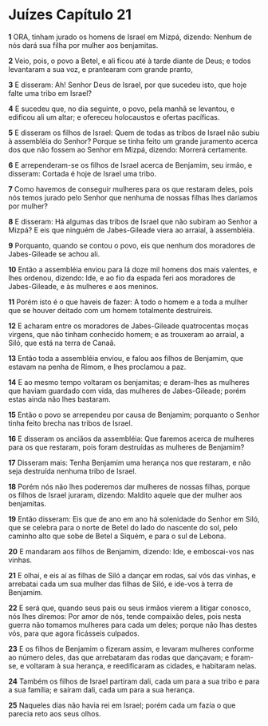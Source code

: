 # Juízes Capítulo 21

**1** 	ORA, tinham jurado os homens de Israel em Mizpá, dizendo: Nenhum de nós dará sua filha por mulher aos benjamitas.

**2** 	Veio, pois, o povo a Betel, e ali ficou até à tarde diante de Deus; e todos levantaram a sua voz, e prantearam com grande pranto,

**3** 	E disseram: Ah! Senhor Deus de Israel, por que sucedeu isto, que hoje falte uma tribo em Israel?

**4** 	E sucedeu que, no dia seguinte, o povo, pela manhã se levantou, e edificou ali um altar; e ofereceu holocaustos e ofertas pacíficas.

**5** 	E disseram os filhos de Israel: Quem de todas as tribos de Israel não subiu à assembléia do Senhor? Porque se tinha feito um grande juramento acerca dos que não fossem ao Senhor em Mizpá, dizendo: Morrerá certamente.

**6** 	E arrependeram-se os filhos de Israel acerca de Benjamim, seu irmão, e disseram: Cortada é hoje de Israel uma tribo.

**7** 	Como havemos de conseguir mulheres para os que restaram deles, pois nós temos jurado pelo Senhor que nenhuma de nossas filhas lhes daríamos por mulher?

**8** 	E disseram: Há algumas das tribos de Israel que não subiram ao Senhor a Mizpá? E eis que ninguém de Jabes-Gileade viera ao arraial, à assembléia.

**9** 	Porquanto, quando se contou o povo, eis que nenhum dos moradores de Jabes-Gileade se achou ali.

**10** 	Então a assembléia enviou para lá doze mil homens dos mais valentes, e lhes ordenou, dizendo: Ide, e ao fio da espada feri aos moradores de Jabes-Gileade, e às mulheres e aos meninos.

**11** 	Porém isto é o que haveis de fazer: A todo o homem e a toda a mulher que se houver deitado com um homem totalmente destruireis.

**12** 	E acharam entre os moradores de Jabes-Gileade quatrocentas moças virgens, que não tinham conhecido homem; e as trouxeram ao arraial, a Siló, que está na terra de Canaã.

**13** 	Então toda a assembléia enviou, e falou aos filhos de Benjamim, que estavam na penha de Rimom, e lhes proclamou a paz.

**14** 	E ao mesmo tempo voltaram os benjamitas; e deram-lhes as mulheres que haviam guardado com vida, das mulheres de Jabes-Gileade; porém estas ainda não lhes bastaram.

**15** 	Então o povo se arrependeu por causa de Benjamim; porquanto o Senhor tinha feito brecha nas tribos de Israel.

**16** 	E disseram os anciãos da assembléia: Que faremos acerca de mulheres para os que restaram, pois foram destruídas as mulheres de Benjamim?

**17** 	Disseram mais: Tenha Benjamim uma herança nos que restaram, e não seja destruída nenhuma tribo de Israel.

**18** 	Porém nós não lhes poderemos dar mulheres de nossas filhas, porque os filhos de Israel juraram, dizendo: Maldito aquele que der mulher aos benjamitas.

**19** 	Então disseram: Eis que de ano em ano há solenidade do Senhor em Siló, que se celebra para o norte de Betel do lado do nascente do sol, pelo caminho alto que sobe de Betel a Siquém, e para o sul de Lebona.

**20** 	E mandaram aos filhos de Benjamim, dizendo: Ide, e emboscai-vos nas vinhas.

**21** 	E olhai, e eis aí as filhas de Siló a dançar em rodas, saí vós das vinhas, e arrebatai cada um sua mulher das filhas de Siló, e ide-vos à terra de Benjamim.

**22** 	E será que, quando seus pais ou seus irmãos vierem a litigar conosco, nós lhes diremos: Por amor de nós, tende compaixão deles, pois nesta guerra não tomamos mulheres para cada um deles; porque não lhas destes vós, para que agora ficásseis culpados.

**23** 	E os filhos de Benjamim o fizeram assim, e levaram mulheres conforme ao número deles, das que arrebataram das rodas que dançavam; e foram-se, e voltaram à sua herança, e reedificaram as cidades, e habitaram nelas.

**24** 	Também os filhos de Israel partiram dali, cada um para a sua tribo e para a sua família; e saíram dali, cada um para a sua herança.

**25** 	Naqueles dias não havia rei em Israel; porém cada um fazia o que parecia reto aos seus olhos.

